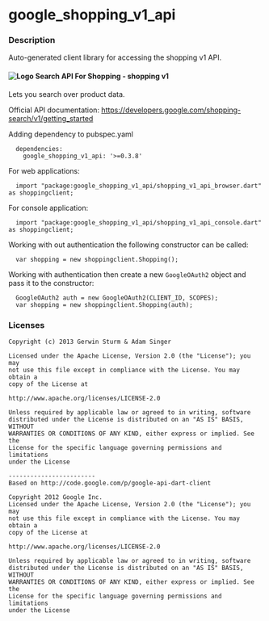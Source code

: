 # google_shopping_v1_api

### Description

Auto-generated client library for accessing the shopping v1 API.

#### ![Logo](http://www.google.com/images/icons/product/search-16.gif) Search API For Shopping - shopping v1

Lets you search over product data.

Official API documentation: https://developers.google.com/shopping-search/v1/getting_started

Adding dependency to pubspec.yaml

```
  dependencies:
    google_shopping_v1_api: '>=0.3.8'
```

For web applications:

```
  import "package:google_shopping_v1_api/shopping_v1_api_browser.dart" as shoppingclient;
```

For console application:

```
  import "package:google_shopping_v1_api/shopping_v1_api_console.dart" as shoppingclient;
```

Working with out authentication the following constructor can be called:

```
  var shopping = new shoppingclient.Shopping();
```

Working with authentication then create a new `GoogleOAuth2` object and pass it to the constructor:


```
  GoogleOAuth2 auth = new GoogleOAuth2(CLIENT_ID, SCOPES);
  var shopping = new shoppingclient.Shopping(auth);
```

### Licenses

```
Copyright (c) 2013 Gerwin Sturm & Adam Singer

Licensed under the Apache License, Version 2.0 (the "License"); you may 
not use this file except in compliance with the License. You may obtain a 
copy of the License at

http://www.apache.org/licenses/LICENSE-2.0

Unless required by applicable law or agreed to in writing, software
distributed under the License is distributed on an "AS IS" BASIS, WITHOUT
WARRANTIES OR CONDITIONS OF ANY KIND, either express or implied. See the
License for the specific language governing permissions and limitations 
under the License

------------------------
Based on http://code.google.com/p/google-api-dart-client

Copyright 2012 Google Inc.
Licensed under the Apache License, Version 2.0 (the "License"); you may 
not use this file except in compliance with the License. You may obtain a
copy of the License at

http://www.apache.org/licenses/LICENSE-2.0

Unless required by applicable law or agreed to in writing, software
distributed under the License is distributed on an "AS IS" BASIS, WITHOUT
WARRANTIES OR CONDITIONS OF ANY KIND, either express or implied. See the
License for the specific language governing permissions and limitations 
under the License

```
